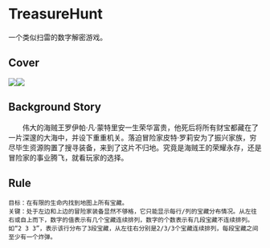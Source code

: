 # TreasureHunt
  一个类似扫雷的数字解密游戏。
## Cover
![](https://github.com/Sandigle/TreasureHunt/raw/master/image/cover_1.jpg)![](https://github.com/Sandigle/TreasureHunt/raw/master/image/cover_2.jpg)  
## Background Story
　　伟大的海贼王罗伊帕·凡·蒙特里安一生荣华富贵，他死后将所有财宝都藏在了一片深邃的大海中，并设下重重机关。落迫冒险家皮特·罗莉安为了振兴家族，穷尽毕生资源购置了搜寻装备，来到了这片不归地。究竟是海贼王的荣耀永存，还是冒险家的事业腾飞，就看玩家的选择。

## Rule
    目标：在有限的生命内找到地图上所有宝藏。
    关键：处于左边和上边的冒险家装备显然不够格，它只能显示每行/列的宝藏分布情况。从左往右或自上而下，数字的值表示有几个宝藏连续排列，数字的个数表示有几段宝藏不连续排列。如“2 3 3”，表示该行分布了3段宝藏，从左往右分别是2/3/3个宝藏连续排列，每段宝藏之间至少有一个炸弹。



